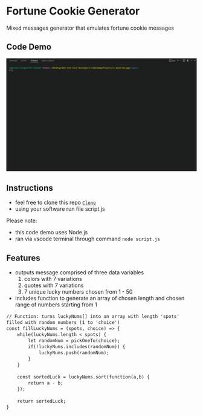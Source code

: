 # Fortune Cookie Generator
Mixed messages generator that emulates fortune cookie messages

## Code Demo
<kbd><img src="mixed-messages-ld.gif" alt="live demo gif"></kbd>

## Instructions
* feel free to clone this repo <a href="https://github.com/daryldelrosario/cc-mixed-messages.git">`Clone`</a>
* using your software run file script.js

Please note: 
* this code demo uses Node.js
* ran via vscode terminal through command `node script.js`

## Features
* outputs message comprised of three data variables
    1. colors with 7 variations
    2. quotes with 7 variations
    3. 7 unique lucky numbers chosen from 1 - 50
* includes function to generate an array of chosen length and chosen range of numbers starting from 1

```
// Function: turns luckyNums[] into an array with length 'spots' filled with random numbers (1 to 'choice')
const fillLuckyNums = (spots, choice) => {
    while(luckyNums.length < spots) {
        let randomNum = pickOneTo(choice);
        if(!luckyNums.includes(randomNum)) {
            luckyNums.push(randomNum);
        }
    }

    const sortedLuck = luckyNums.sort(function(a,b) {
        return a - b;
    });

    return sortedLuck;
}
```